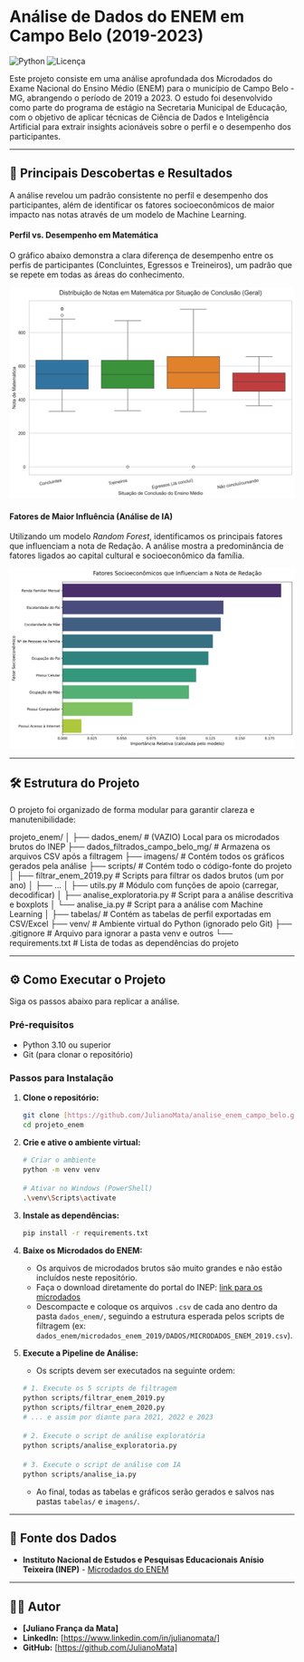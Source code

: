 # Análise de Dados do ENEM em Campo Belo (2019-2023)

![Python](https://img.shields.io/badge/Python-3.12-blue.svg)
![Licença](https://img.shields.io/badge/license-MIT-green.svg)

Este projeto consiste em uma análise aprofundada dos Microdados do Exame Nacional do Ensino Médio (ENEM) para o município de Campo Belo - MG, abrangendo o período de 2019 a 2023. O estudo foi desenvolvido como parte do programa de estágio na Secretaria Municipal de Educação, com o objetivo de aplicar técnicas de Ciência de Dados e Inteligência Artificial para extrair insights acionáveis sobre o perfil e o desempenho dos participantes.

---

## 🚀 Principais Descobertas e Resultados

A análise revelou um padrão consistente no perfil e desempenho dos participantes, além de identificar os fatores socioeconômicos de maior impacto nas notas através de um modelo de Machine Learning.

#### Perfil vs. Desempenho em Matemática
O gráfico abaixo demonstra a clara diferença de desempenho entre os perfis de participantes (Concluintes, Egressos e Treineiros), um padrão que se repete em todas as áreas do conhecimento.

![Boxplot de Desempenho em Matemática](./imagens/grafico_boxplot_situacao_NU_NOTA_MT.png)

#### Fatores de Maior Influência (Análise de IA)
Utilizando um modelo *Random Forest*, identificamos os principais fatores que influenciam a nota de Redação. A análise mostra a predominância de fatores ligados ao capital cultural e socioeconômico da família.

![Ranking de Fatores para Redação](./imagens/grafico_importancia_nu_nota_redacao.png)

---

## 🛠️ Estrutura do Projeto

O projeto foi organizado de forma modular para garantir clareza e manutenibilidade:

projeto_enem/
│
├── dados_enem/             # (VAZIO) Local para os microdados brutos do INEP
├── dados_filtrados_campo_belo_mg/ # Armazena os arquivos CSV após a filtragem
├── imagens/                # Contém todos os gráficos gerados pela análise
├── scripts/                # Contém todo o código-fonte do projeto
│   ├── filtrar_enem_2019.py  # Scripts para filtrar os dados brutos (um por ano)
│   ├── ...
│   ├── utils.py              # Módulo com funções de apoio (carregar, decodificar)
│   ├── analise_exploratoria.py # Script para a análise descritiva e boxplots
│   └── analise_ia.py         # Script para a análise com Machine Learning
│
├── tabelas/                # Contém as tabelas de perfil exportadas em CSV/Excel
├── venv/                   # Ambiente virtual do Python (ignorado pelo Git)
├── .gitignore              # Arquivo para ignorar a pasta venv e outros
└── requirements.txt        # Lista de todas as dependências do projeto


---

## ⚙️ Como Executar o Projeto

Siga os passos abaixo para replicar a análise.

### Pré-requisitos
* Python 3.10 ou superior
* Git (para clonar o repositório)

### Passos para Instalação

1.  **Clone o repositório:**
    ```bash
    git clone [https://github.com/JulianoMata/analise_enem_campo_belo.git]
    cd projeto_enem
    ```

2.  **Crie e ative o ambiente virtual:**
    ```bash
    # Criar o ambiente
    python -m venv venv

    # Ativar no Windows (PowerShell)
    .\venv\Scripts\activate
    ```

3.  **Instale as dependências:**
    ```bash
    pip install -r requirements.txt
    ```

4.  **Baixe os Microdados do ENEM:**
    * Os arquivos de microdados brutos são muito grandes e não estão incluídos neste repositório.
    * Faça o download diretamente do portal do INEP: [link para os microdados](https://www.gov.br/inep/pt-br/acesso-a-informacao/dados-abertos/microdados/enem)
    * Descompacte e coloque os arquivos `.csv` de cada ano dentro da pasta `dados_enem/`, seguindo a estrutura esperada pelos scripts de filtragem (ex: `dados_enem/microdados_enem_2019/DADOS/MICRODADOS_ENEM_2019.csv`).

5.  **Execute a Pipeline de Análise:**
    * Os scripts devem ser executados na seguinte ordem:

    ```bash
    # 1. Execute os 5 scripts de filtragem
    python scripts/filtrar_enem_2019.py
    python scripts/filtrar_enem_2020.py
    # ... e assim por diante para 2021, 2022 e 2023

    # 2. Execute o script de análise exploratória
    python scripts/analise_exploratoria.py

    # 3. Execute o script de análise com IA
    python scripts/analise_ia.py
    ```
    * Ao final, todas as tabelas e gráficos serão gerados e salvos nas pastas `tabelas/` e `imagens/`.

---

## 📄 Fonte dos Dados
* **Instituto Nacional de Estudos e Pesquisas Educacionais Anísio Teixeira (INEP)** - [Microdados do ENEM](https://www.gov.br/inep/pt-br/acesso-a-informacao/dados-abertos/microdados/enem)

---

## 👨‍💻 Autor

* **[Juliano França da Mata]**
* **LinkedIn:** [https://www.linkedin.com/in/julianomata/]
* **GitHub:** [https://github.com/JulianoMata]